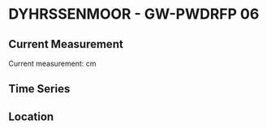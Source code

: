 # DYHRSSENMOOR - GW-PWDRFP 06

## Current Measurement

Current measurement: <Value topic="rivers/pegel-online/DYHRMOOR/GW-PWDRFP 06/measurementValue"/> cm

## Time Series

<TimeSeries topic="rivers/pegel-online/DYHRMOOR/GW-PWDRFP 06/measurementValue" period="week" />

## Location

<WorldMap>
  <Marker lat="53.968640865565796" lon="9.272183336975178" labelTopic="rivers/pegel-online/DYHRMOOR/GW-PWDRFP 06" />
</WorldMap>
